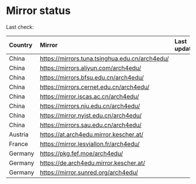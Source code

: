 <script src="./time.js"></script>
# Mirror status
Last check: <script type="text/javascript">localize(1724530884.9687974);</script>

|Country|Mirror|Last update|
|:------|:-----|:----------|
|China|https://mirrors.tuna.tsinghua.edu.cn/arch4edu/|<script type="text/javascript">localize(1724481612);</script>|
|China|https://mirrors.aliyun.com/arch4edu/|<script type="text/javascript">localize(1724481612);</script>|
|China|https://mirrors.bfsu.edu.cn/arch4edu/|<script type="text/javascript">localize(1724481612);</script>|
|China|https://mirrors.cernet.edu.cn/arch4edu/|<script type="text/javascript">localize(1724481612);</script>|
|China|https://mirror.iscas.ac.cn/arch4edu/|<script type="text/javascript">localize(1724481612);</script>|
|China|https://mirrors.nju.edu.cn/arch4edu/|<script type="text/javascript">localize(1724438287);</script>|
|China|https://mirror.nyist.edu.cn/arch4edu/|<script type="text/javascript">localize(1724481612);</script>|
|China|https://mirrors.sau.edu.cn/arch4edu/|<script type="text/javascript">localize(1724481612);</script>|
|Austria|https://at.arch4edu.mirror.kescher.at/|<script type="text/javascript">localize(1724481612);</script>|
|France|https://mirror.lesviallon.fr/arch4edu/|<script type="text/javascript">localize(1724481612);</script>|
|Germany|https://pkg.fef.moe/arch4edu/|<script type="text/javascript">localize(1724481612);</script>|
|Germany|https://de.arch4edu.mirror.kescher.at/|<script type="text/javascript">localize(1724481612);</script>|
|Germany|https://mirror.sunred.org/arch4edu/|<script type="text/javascript">localize(1724481612);</script>|

<script src="./tablefilter/tablefilter.js"></script>
<script src="./table.js"></script>